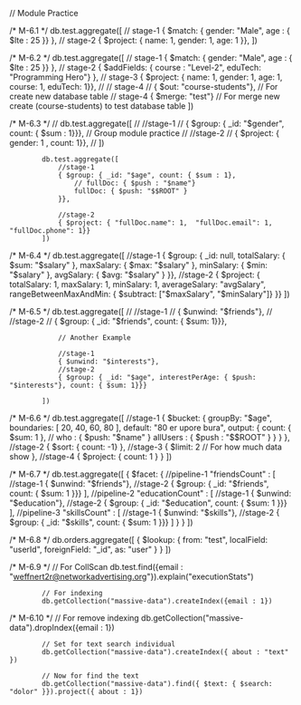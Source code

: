 // Module Practice

/* M-6.1 */
            db.test.aggregate([
                // stage-1
                { $match: { gender: "Male", age : { $lte : 25 }} },
                // stage-2
                { $project: { name: 1, gender: 1, age: 1 }},
            ])

/* M-6.2 */
            db.test.aggregate([
                // stage-1
                { $match: { gender: "Male", age : { $lte : 25 }} },
                // stage-2
                { $addFields: { course : "Level-2", eduTech: "Programming Hero"} },
                // stage-3
                { $project: { name: 1, gender: 1, age: 1, course: 1, eduTech: 1}},
                // // stage-4
                // { $out: "course-students"},  // For create new database table
                // stage-4
                { $merge: "test"} // For merge new create (course-students) to test database table
            ])

/* M-6.3 */
            // db.test.aggregate([
            //     //stage-1
            //     { $group: { _id: "$gender", count: { $sum : 1}}},       // Group module practice
            //     //stage-2
            //     { $project: { gender: 1 , count: 1}},
            //     ])

            db.test.aggregate([
                //stage-1
                { $group: { _id: "$age", count: { $sum : 1},
                    // fullDoc: { $push : "$name"}
                    fullDoc: { $push: "$$ROOT" }
                }},
                
                //stage-2
                { $project: { "fullDoc.name": 1,  "fullDoc.email": 1, "fullDoc.phone": 1}}
            ])

/* M-6.4 */
            db.test.aggregate([
                //stage-1
                { $group: { _id: null,
                    totalSalary: { $sum: "$salary" },
                    maxSalary: { $max: "$salary" },
                    minSalary: { $min: "$salary" },
                    avgSalary: { $avg: "$salary" }
                }},
                //stage-2
                { $project: {
                    totalSalary: 1,
                    maxSalary: 1,
                    minSalary: 1,
                    averageSalary: "avgSalary",
                    rangeBetweenMaxAndMin: { $subtract: ["$maxSalary", "$minSalary"]}
                }}
            ])

/* M-6.5 */
            db.test.aggregate([
                // //stage-1
                // { $unwind: "$friends"},
                // //stage-2
                // { $group: { _id: "$friends", count: { $sum: 1}}},
                
                // Another Example
                
                //stage-1
                { $unwind: "$interests"},
                //stage-2
                { $group: { _id: "$age", interestPerAge: { $push: "$interests"}, count: { $sum: 1}}}
                
            ])

/* M-6.6 */
            db.test.aggregate([
                //stage-1
                {
                    $bucket: {
                        groupBy: "$age",
                        boundaries: [ 20, 40, 60, 80 ],
                        default: "80 er upore bura",
                        output: {
                            count: { $sum: 1 },
                            // who : { $push: "$name" }
                            allUsers : { $push : "$$ROOT" }
                        }
                        }
                },
                //stage-2
                {
                    $sort: { count: -1}
                },
                //stage-3
                {
                    $limit: 2 // For how much data show
                },
                //stage-4
                {
                    $project: {
                        count: 1
                    }
                }
            ])

/* M-6.7 */
            db.test.aggregate([
                {
                    $facet: {
                        //pipeline-1
                        "friendsCount" : [
                            //stage-1
                            { $unwind: "$friends"},
                            //stage-2
                            { $group: { _id: "$friends", count: { $sum: 1 }}}
                        ],
                        //pipeline-2
                        "educationCount" : [
                            //stage-1
                            { $unwind: "$education"},
                            //stage-2
                            { $group: { _id: "$education", count: { $sum: 1 }}}
                        ],
                        //pipeline-3
                        "skillsCount" : [
                            //stage-1
                            { $unwind: "$skills"},
                            //stage-2
                            { $group: { _id: "$skills", count: { $sum: 1 }}}
                        ]
                    }
                }
            ])

/* M-6.8 */
            db.orders.aggregate([
                {
                    $lookup: {
                        from: "test",
                        localField: "userId",
                        foreignField: "_id",
                        as: "user"
                        }
                }
            ])

/* M-6.9 */
            // For CollScan
            db.test.find({email : "weffnert2r@networkadvertising.org"}).explain("executionStats")

            // For indexing
            db.getCollection("massive-data").createIndex({email : 1})

/* M-6.10 */
            // For remove indexing
            db.getCollection("massive-data").dropIndex({email : 1})

            // Set for text search individual
            db.getCollection("massive-data").createIndex({ about : "text" })

            // Now for find the text
            db.getCollection("massive-data").find({ $text: { $search: "dolor" }}).project({ about : 1})
            